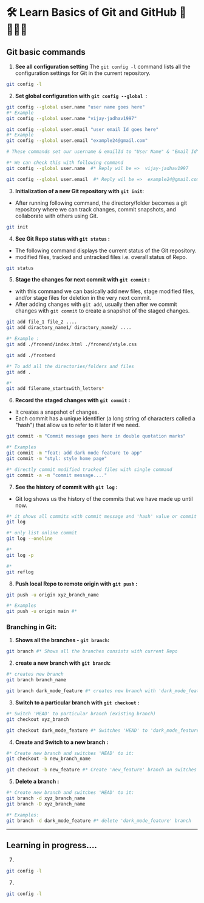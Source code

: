 # 🛠 Learn Basics of Git and GitHub 🔄👩🏻‍💻

## Git basic commands 

1. **See all configuration setting**
The `git config -l` command lists all the configuration settings for Git in the current repository.

```sh
git config -l
```

2. **Set global configuration with `git config --global `**:

```sh
git config --global user.name "user name goes here"
#* Example
git config --global user.name "vijay-jadhav1997"

git config --global user.email "user email Id goes here"
#* Example
git config --global user.email "example24@gmail.com"

# These commands set our username & emailId to "User Name" & "Email Id" for all Git repositories on our system.

#* We can check this with following command
git config --global user.name  #* Reply wil be =>  vijay-jadhav1997

git config --global user.email  #* Reply wil be =>  example24@gmail.com


```

3. **Initialization of a new Git repository with `git init`**:
  - After running following command, the directory/folder becomes a git repository where we can track changes, commit snapshots, and collaborate with others using Git.
```sh
git init
```

4. **See Git Repo status with `git status` :**
- The following command displays the current status of the Git repository.
- modified files, tracked and untracked files i.e. overall status of Repo.

```sh
git status
```


5. **Stage the changes for next commit with `git commit` :**
- with this command we can basically add new files, stage modified files, and/or stage files for deletion in the very next commit.
- After adding changes with `git add`, usually then after we commit changes with `git commit` to create a snapshot of the staged changes. 

```sh
git add file_1 file_2 ....
git add diractory_name1/ diractory_name2/ ....

#* Example :
git add ./fronend/index.html ./fronend/style.css

git add ./frontend

#* To add all the directories/folders and files
git add .

#* 
git add filename_startswith_letters*
```


6. **Record the staged changes with `git commit` :**
- It creates a snapshot of changes.
- Each commit has a unique identifier (a long string of characters called a "hash") that allow us to refer to it later if we need.

```sh
git commit -m "Commit message goes here in double quotation marks"

#* Examples
git commit -m "feat: add dark mode feature to app"
git commit -m "styl: style home page"

#* directly commit modified tracked files with single command
git commit -a -m "commit message...."
```


7.  **See the history of commit with `git log` :**
- Git log shows us the history of the commits that we have made up until now.

```sh
#* it shows all commits with commit message and 'hash' value or commit id
git log

#* only list online commit 
git log --oneline

#* 
git log -p

#* 
git reflog

```

8.  **Push local Repo to remote origin with `git push` :**
```sh
git push -u origin xyz_branch_name

#* Examples 
git push -u origin main #* 
```



### Branching in Git:
1. **Shows all the branches - `git branch`:**
```sh
git branch #* Shows all the branches consists with current Repo
```

2. **create a new branch with `git branch`:**
```sh
#* creates new branch
git branch branch_name 

git branch dark_mode_feature #* creates new branch with 'dark_mode_feature' name
```

3. **Switch to a particular branch with `git checkout` :**
```sh
#* Switch 'HEAD' to particular branch (existing branch)
git checkout xyz_branch 

git checkout dark_mode_feature #* Switches 'HEAD' to 'dark_mode_feature' branch
```

4. **Create and Switch to a new branch :**
```sh
#* Create new branch and switches 'HEAD' to it:
git checkout -b new_branch_name

git checkout -b new_feature #* Create 'new_feature' branch an switches 'HEAD' to it.
```


5. **Delete a branch :**
```sh
#* Create new branch and switches 'HEAD' to it:
git branch -d xyz_branch_name
git branch -D xyz_branch_name

#* Examples:
git branch -d dark_mode_feature #* delete 'dark_mode_feature' branch
```


---

## Learning in progress....
7.  
```sh
git config -l
```
7.  
```sh
git config -l
```